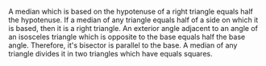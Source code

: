 A median which is based on the hypotenuse of a right triangle equals half the hypotenuse.
If a median of any triangle equals half of a side on which it is based, then it is a right triangle.
An exterior angle adjacent to an angle of an isosceles triangle which is opposite to the base equals half the base angle. Therefore, it's bisector is parallel to the base. 
A median of any triangle divides it in two triangles which have equals squares.